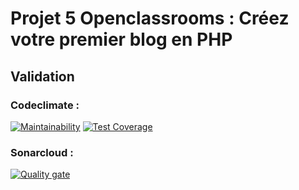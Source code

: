 # Projet 5 Openclassrooms : Créez votre premier blog en PHP

## Validation
### Codeclimate :
[![Maintainability](https://api.codeclimate.com/v1/badges/706fe8c458f4273b5932/maintainability)](https://codeclimate.com/github/ledukilian/LeduKilian_P5_10052021/maintainability)
[![Test Coverage](https://api.codeclimate.com/v1/badges/706fe8c458f4273b5932/test_coverage)](https://codeclimate.com/github/ledukilian/LeduKilian_P5_10052021/test_coverage)

### Sonarcloud :
[![Quality gate](https://sonarcloud.io/api/project_badges/quality_gate?project=ledukilian_LeduKilian_P5_10052021)](https://sonarcloud.io/dashboard?id=ledukilian_LeduKilian_P5_10052021)
